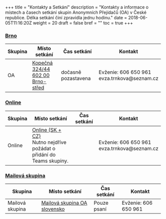 +++
title = "Kontakty a Setkání"
description = "Kontakty a informace o místech a časech setkání skupin Anonymních Přejídačů (OA) v České republice. Délka setkání činí zpravidla jednu hodinu."
date = 2018-06-05T11:16:20Z
weight = 20
draft = false
bref = ""
toc = true
+++

<h3 class="section-head" id="brno"><a href="#brno">Brno</a></h3>
<p>
  <table>
    <thead>
      <tr>
        <th>Skupina</th>
        <th>Místo setkání</th>
        <th>Čas setkání</th>
        <th>Kontakt</th>
      </tr>
    </thead>
    <tbody>
      <tr>
        <td>OA</td>
        <!-- &#x2F; is the escape sequence for forward slash '/' -->
        <td>
          <a class="unstyled" href="https://mapy.cz/zakladni?x=16.6039388&y=49.1914658&z=17&source=addr&id=8897344">
            Kopečná 324&#x2F;44<br>
            602 00 Brno-střed
          </a>
        </td>
        <td class="w15">dočasně pozastavena</td>
        <td>
          Evženie: 606 650 961 <br>
          evza.trnkova@seznam.cz
        </td>
      </tr>
    </tbody>
  </table>
</p>

<h3 class="section-head" id="skype"><a href="#skype">Online</a></h3>
<p>
  <table>
    <thead>
      <tr>
        <th>Skupina</th>
        <th>Místo setkání</th>
        <th>Čas setkání</th>
        <th>Kontakt</th>
      </tr>
    </thead>
    <tbody>
      <tr>
        <td>Online</td>
        <td>
          <a class="unstyled" href="https://www.oaslovensko.sk/kontakty-a-stretnutia/">Online (SK + CZ)</a> <br>
          Nutno nejdříve požádat o přidání do Teams skupiny.
        </td>
        <td class="w15">
        </td>
        <td>
          Evženie: 606 650 961 <br>
          evza.trnkova@seznam.cz
        </td>
      </tr>
    </tbody>
  </table>
</p>

<h3 class="section-head" id="mailinglist"><a href="#mailinglist">Mailová skupina</a></h3>
<p>
  <table>
    <thead>
      <tr>
        <th>Skupina</th>
        <th>Místo setkání</th>
        <th>Čas setkání</th>
        <th>Kontakt</th>
      </tr>
    </thead>
    <tbody>
      <tr>
        <td>Mailová skupina</td>
        <td>
          <a class="unstyled" href="http://groups.google.com/group/OA-slovensko">Mailová skupina OA slovensko</a>
        </td>
        <td class="w15">Pouze psaní</td>
        <td>
          Evženie: 606 650 961 <br>
        </td>
      </tr>
    </tbody>
  </table>
</p>
